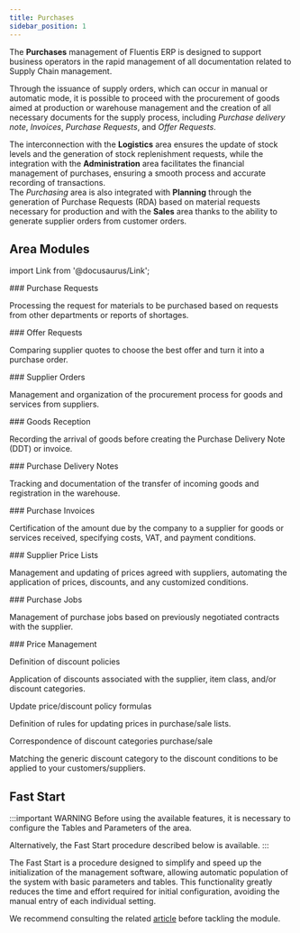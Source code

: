 ```yaml
---
title: Purchases
sidebar_position: 1
---
```


The **Purchases** management of Fluentis ERP is designed to support business operators in the rapid management of all documentation related to Supply Chain management.

Through the issuance of supply orders, which can occur in manual or automatic mode, it is possible to proceed with the procurement of goods aimed at production or warehouse management and the creation of all necessary documents for the supply process, including *Purchase delivery note*, *Invoices*, *Purchase Requests*, and *Offer Requests*.

The interconnection with the **Logistics** area ensures the update of stock levels and the generation of stock replenishment requests, while the integration with the **Administration** area facilitates the financial management of purchases, ensuring a smooth process and accurate recording of transactions.    
The *Purchasing* area is also integrated with **Planning** through the generation of Purchase Requests (RDA) based on material requests necessary for production and with the **Sales** area thanks to the ability to generate supplier orders from customer orders.

## Area Modules

import Link from '@docusaurus/Link';

<div className="cardContainer">
    <div className="card">
###     <Link to="/docs/purchase/purchase-requests/general-overview">Purchase Requests</Link>
        <p>Processing the request for materials to be purchased based on requests from other departments or reports of shortages.</p>
    </div>
    <div className="card">
###     <Link to="/docs/purchase/offer-request/settings">Offer Requests</Link>
        <p>Comparing supplier quotes to choose the best offer and turn it into a purchase order.</p>
    </div>
</div>
<div className="cardContainer">
    <div className="card">
###     <Link to="/docs/purchase/purchase-orders/general-overview">Supplier Orders</Link>
        <p>Management and organization of the procurement process for goods and services from suppliers.</p>
    </div>
    <div className="card">
###     <Link to="/docs/purchase/goods-reception/receipt-goods-form-settings-and-structure">Goods Reception</Link>
        <p>Recording the arrival of goods before creating the Purchase Delivery Note (DDT) or invoice.</p>
    </div>
</div>
<div className="cardContainer">
    <div className="card">
###     <Link to="/docs/purchase/purchase-delivery-note/general-overview">Purchase Delivery Notes</Link>
        <p>Tracking and documentation of the transfer of incoming goods and registration in the warehouse.</p>
    </div>
    <div className="card">
###     <Link to="/docs/purchase/purchase-invoices/general-overview">Purchase Invoices</Link>
        <p>Certification of the amount due by the company to a supplier for goods or services received, specifying costs, VAT, and payment conditions.</p>
    </div>
</div>
<div className="cardContainer">
    <div className="card">
###     <Link to="/docs/purchase/purchase-price-lists/general-overview">Supplier Price Lists</Link>
        <p>Management and updating of prices agreed with suppliers, automating the application of prices, discounts, and any customized conditions.</p>
    </div>
    <div className="card">
###     Purchase Jobs 
        <p>Management of purchase jobs based on previously negotiated contracts with the supplier.</p>
    </div>
</div>
<div className="cardContainer">
    <div className="card">
###     Price Management 
        <p><Link to="/docs/purchase/price-control/definition" className="bold-link">Definition of discount policies</Link></p>
        <p>Application of discounts associated with the supplier, item class, and/or discount categories.</p>
        <p><Link to="/docs/purchase/price-control/formulas" className="bold-link">Update price/discount policy formulas</Link></p>
        <p>Definition of rules for updating prices in purchase/sale lists.</p>
        <p><Link to="/docs/purchase/price-control/correspondence" className="bold-link">Correspondence of discount categories purchase/sale</Link></p>
        <p>Matching the generic discount category to the discount conditions to be applied to your customers/suppliers.</p>
    </div>
</div>

## Fast Start

:::important WARNING
Before using the available features, it is necessary to configure the Tables and Parameters of the area.

Alternatively, the Fast Start procedure described below is available.
:::

The Fast Start is a procedure designed to simplify and speed up the initialization of the management software, allowing automatic population of the system with basic parameters and tables. This functionality greatly reduces the time and effort required for initial configuration, avoiding the manual entry of each individual setting.

We recommend consulting the related [article](/docs/guide/fast-start) before tackling the module.